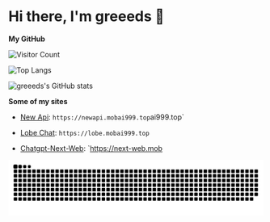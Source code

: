 # Hi there, I'm greeeds 👋

**My GitHub**


![Visitor Count](https://profile-counter.glitch.me/greeeds/count.svg)

![Top Langs](https://github-readme-stats-greeeds.vercel.app/api/top-langs/?username=greeeds&layout=compact&locale=cn)

![greeeds's GitHub stats](https://github-readme-stats-greeeds.vercel.app/api?username=greeeds&show_icons=true&locale=cn&include_all_commits=true&count_private=true)


**Some of my sites**

- [New Api](https://newapi.mobai999.top): `https://newapi.mobai999.top`ai999.top`

- [Lobe Chat](https://github.com/greeeds/lobe-chat): `https://lobe.mobai999.top`

- [Chatgpt-Next-Web](https://github.com/greeeds/ChatGPT-Next-Web): `https://next-web.mob

<picture>
  <source media="(prefers-color-scheme: dark)" srcset="https://raw.githubusercontent.com/greeeds/greeeds/output/github-contribution-grid-snake-dark.svg" />
  <source media="(prefers-color-scheme: light)" srcset="https://raw.githubusercontent.com/greeeds/greeeds/output/github-contribution-grid-snake.svg" />
  <img alt="github-snake" src="https://raw.githubusercontent.com/greeeds/greeeds/output/github-contribution-grid-snake.svg" />
</picture>
